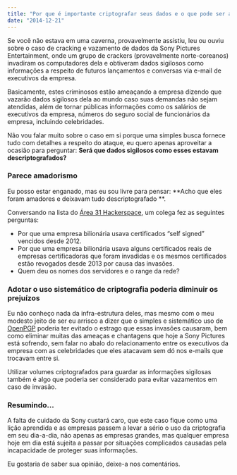 ```yaml
---
title: "Por que é importante criptografar seus dados e o que pode ser aprendido com o caso Sony"
date: "2014-12-21"
---
```


Se você não estava em uma caverna, provavelmente assistiu, leu ou ouviu sobre o caso de cracking e vazamento de dados da
Sony Pictures Entertainment, onde um grupo de crackers (provavelmente norte-coreanos) invadiram os computadores dela e
obtiveram dados sigilosos como informações a respeito de futuros lançamentos e conversas via e-mail de executivos da
empresa.

Basicamente, estes criminosos estão ameaçando a empresa dizendo que vazarão dados sigilosos dela ao mundo caso suas
demandas não sejam atendidas, além de tornar públicas informações como os salários de executivos da empresa, números do
seguro social de funcionários da empresa, incluindo celebridades.

Não vou falar muito sobre o caso em si porque uma simples busca fornece tudo com detalhes a respeito do ataque, eu quero
apenas aproveitar a ocasião para perguntar: **Será que dados sigilosos como esses estavam descriptografados?**

### Parece amadorismo

Eu posso estar enganado, mas eu sou livre para pensar: **Acho que eles foram amadores e deixavam tudo descriptografado
**.

Conversando na lista do [Área 31 Hackerspace](http://area31.net.br), um colega fez as seguintes perguntas:

- Por que uma empresa bilionária usava certificados “self signed” vencidos desde 2012.
- Por que uma empresa bilionária usava alguns certificados reais de empresas certificadoras que foram invadidas e os
  mesmos certificados estão revogados desde 2013 por causa das invasões.
- Quem deu os nomes dos servidores e o range da rede?

### Adotar o uso sistemático de criptografia poderia diminuir os prejuízos

Eu não conheço nada da infra-estrutura deles, mas mesmo com o meu modesto jeito de ser eu arrisco a dizer que o simples
e sistemático uso de [OpenPGP](http://pt.wikipedia.org/wiki/OpenPGP) poderia ter evitado o estrago que essas invasões
causaram, bem como eliminar muitas das ameaças e chantagens que hoje a Sony Pictures está sofrendo, sem falar no abalo
do relacionamento entre os executivos da empresa com as celebridades que eles atacavam sem dó nos e-mails que trocavam
entre si.

Utilizar volumes criptografados para guardar as informações sigilosas também é algo que poderia ser considerado para
evitar vazamentos em caso de invasão.

### Resumindo…

A falta de cuidado da Sony custará caro, que este caso fique como uma lição aprendida e as empresas passem a levar a
sério o uso da criptografia em seu dia-a-dia, não apenas as empresas grandes, mas qualquer empresa hoje em dia está
sujeita a passar por situações complicados causadas pela incapacidade de proteger suas informações.

Eu gostaria de saber sua opinião, deixe-a nos comentários.
